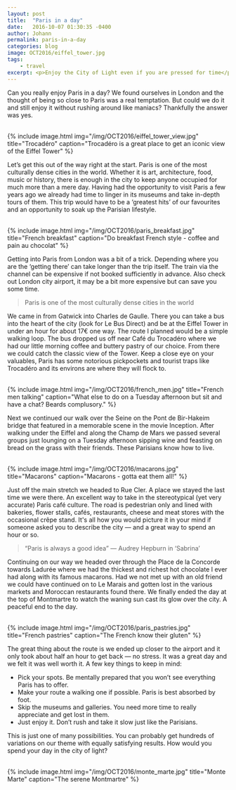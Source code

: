 ```yaml
---
layout: post
title:  "Paris in a day"
date:   2016-10-07 01:30:35 -0400
author: Johann
permalink: paris-in-a-day
categories: blog
image: OCT2016/eiffel_tower.jpg
tags:
    - travel
excerpt: <p>Enjoy the City of Light even if you are pressed for time</p>
---
```


Can you really enjoy Paris in a day? We found ourselves in London and the thought of being so close to Paris was a real temptation. But could we do it and still enjoy it without rushing around like maniacs? Thankfully the answer was yes.
<br><br>

{% include image.html
            img="/img/OCT2016/eiffel_tower_view.jpg"
            title="Trocadéro"
            caption="Trocadéro is a great place to get an iconic view of the Eiffel Tower" %}

Let’s get this out of the way right at the start. Paris is one of the most culturally dense cities in the world. Whether it is art, architecture, food, music or history, there is enough in the city to keep anyone occupied for much more than a mere day. Having had the opportunity to visit Paris a few years ago we already had time to linger in its museums and take in-depth tours of them. This trip would have to be a ‘greatest hits’ of our favourites and an opportunity to soak up the Parisian lifestyle.
<br><br>

{% include image.html
            img="/img/OCT2016/paris_breakfast.jpg"
            title="French breakfast"
            caption="Do breakfast French style - coffee and pain au chocolat" %}

Getting into Paris from London was a bit of a trick. Depending where you are the ‘getting there’ can take longer than the trip itself. The train via the channel can be expensive if not booked sufficiently in advance. Also check out London city airport, it may be a bit more expensive but can save you some time.

> Paris is one of the most culturally dense cities in the world

We came in from Gatwick into Charles de Gaulle. There you can take a bus into the heart of the city (look for Le Bus Direct) and be at the Eiffel Tower in under an hour for about 17€ one way. The route I planned would be a simple walking loop. The bus dropped us off near Café du Trocadéro where we had our little morning coffee and buttery pastry of our choice. From there we could catch the classic view of the Tower. Keep a close eye on your valuables, Paris has some notorious pickpockets and tourist traps like Trocadéro and its environs are where they will flock to.
<br><br>

{% include image.html
            img="/img/OCT2016/french_men.jpg"
            title="French men talking"
            caption="What else to do on a Tuesday afternoon but sit and have a chat? Beards complusory." %}

Next we continued our walk over the Seine on the Pont de Bir-Hakeim bridge that featured in a memorable scene in the movie Inception. After walking under the Eiffel and along the Champ de Mars we passed several groups just lounging on a Tuesday afternoon sipping wine and feasting on bread on the grass with their friends. These Parisians know how to live.
<br><br>

{% include image.html
            img="/img/OCT2016/macarons.jpg"
            title="Macarons"
            caption="Macarons - gotta eat them all!" %}

Just off the main stretch we headed to Rue Cler. A place we stayed the last time we were there. An excellent way to take in the stereotypical (yet very accurate) Paris café culture. The road is pedestrian only and lined with bakeries, flower stalls, cafés, restaurants, cheese and meat stores with the occasional crêpe stand. It's all how you would picture it in your mind if someone asked you to describe the city — and a great way to spend an hour or so.
<br>

> “Paris is always a good idea” — Audrey Hepburn in ‘Sabrina’

Continuing on our way we headed over through the Place de la Concorde towards Ladurée where we had the thickest and richest hot chocolate I ever had along with its famous macarons. Had we not met up with an old friend we could have continued on to Le Marais and gotten lost in the various markets and Moroccan restaurants found there. We finally ended the day at the top of Montmartre to watch the waning sun cast its glow over the city. A peaceful end to the day.
<br><br>

{% include image.html
            img="/img/OCT2016/paris_pastries.jpg"
            title="French pastries"
            caption="The French know their gluten" %}

The great thing about the route is we ended up closer to the airport and it only took about half an hour to get back — no stress. It was a great day and we felt it was well worth it. A few key things to keep in mind:

* Pick your spots. Be mentally prepared that you won’t see everything Paris has to offer.
* Make your route a walking one if possible. Paris is best absorbed by foot.
* Skip the museums and galleries. You need more time to really appreciate and get lost in them.
* Just enjoy it. Don’t rush and take it slow just like the Parisians.


This is just one of many possibilities. You can probably get hundreds of variations on our theme with equally satisfying results. How would you spend your day in the city of light?
<br><br>

{% include image.html
            img="/img/OCT2016/monte_marte.jpg"
            title="Monte Marte"
            caption="The serene Montmartre" %}
